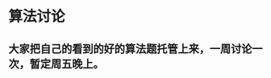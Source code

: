 算法讨论
===================
大家把自己的看到的好的算法题托管上来，一周讨论一次，暂定周五晚上。
-----------------------------------------------------------------
